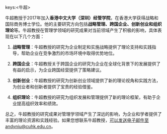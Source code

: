 keys:<牛超>


牛超教授于2017年加入**香港中文大学（深圳）经管学院**，在香港大学获得战略和国际商务博士学位。他的主要研究方向包括**战略管理、跨国企业、创新创业和组织理论**等。牛超教授在管理学领域的研究成果对当前领域产生了积极的影响，具体表现在以下几个方面：

1. **战略管理**：牛超教授的研究为企业制定和实施战略提供了理论支持和实践指导，帮助企业在竞争激烈的市场环境中取得优势地位。

2. **跨国企业**：牛超教授关于跨国企业的研究为企业在全球化背景下的发展提供了有益的启示，为企业跨国经营提供了策略建议。

3. **创新创业**：牛超教授的研究为创新创业领域提供了新的理论视角和实践方法，为创业者和创新者提供了宝贵的经验借鉴。

4. **组织理论**：牛超教授的研究为组织发展和管理提供了新的理论框架，有助于企业提高组织效率和绩效。

总之，牛超教授的研究成果对管理学领域产生了深远的影响，为企业和学者提供了丰富的理论资源和实践经验。如果您想联系牛超教授，可以发送电子邮件至andyniu@cuhk.edu.cn。